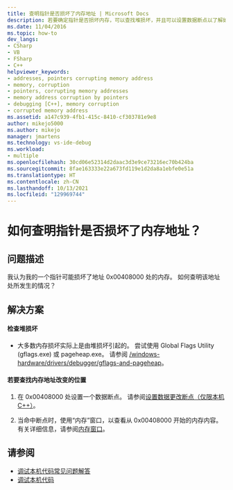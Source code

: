 ```yaml
---
title: 查明指针是否损坏了内存地址 | Microsoft Docs
description: 若要确定指针是否损坏内存，可以查找堆损坏，并且可以设置数据断点以了解如何修改某个值。
ms.date: 11/04/2016
ms.topic: how-to
dev_langs:
- CSharp
- VB
- FSharp
- C++
helpviewer_keywords:
- addresses, pointers corrupting memory address
- memory, corruption
- pointers, corrupting memory addresses
- memory address corruption by pointers
- debugging [C++], memory corruption
- corrupted memory address
ms.assetid: a147c939-4fb1-415c-8410-cf303781e9e8
author: mikejo5000
ms.author: mikejo
manager: jmartens
ms.technology: vs-ide-debug
ms.workload:
- multiple
ms.openlocfilehash: 30cd06e52314d2daac3d3e9ce73216ec70b424ba
ms.sourcegitcommit: 8fae163333e22a673fd119e1d2da8a1ebfe0e51a
ms.translationtype: HT
ms.contentlocale: zh-CN
ms.lasthandoff: 10/13/2021
ms.locfileid: "129969744"
---
```

# <a name="how-can-i-find-out-if-my-pointers-corrupt-a-memory-address"></a>如何查明指针是否损坏了内存地址？
## <a name="problem-description"></a>问题描述
 我认为我的一个指针可能损坏了地址 0x00408000 处的内存。 如何查明该地址处所发生的情况？

## <a name="solution"></a>解决方案

#### <a name="check-for-heap-corruption"></a>检查堆损坏

- 大多数内存损坏实际上是由堆损坏引起的。 尝试使用 Global Flags Utility (gflags.exe) 或 pageheap.exe。 请参阅 [/windows-hardware/drivers/debugger/gflags-and-pageheap](/windows-hardware/drivers/debugger/gflags-and-pageheap)。

#### <a name="to-find-where-the-memory-address-is-modified"></a>若要查找内存地址改变的位置

1. 在 0x00408000 处设置一个数据断点。 请参阅[设置数据更改断点（仅限本机 C++）](../debugger/using-breakpoints.md#BKMK_set_a_data_breakpoint_native_cplusplus)。

2. 当命中断点时，使用“内存”窗口，以查看从 0x00408000 开始的内存内容。 有关详细信息，请参阅[内存窗口](../debugger/memory-windows.md)。

## <a name="see-also"></a>请参阅
- [调试本机代码常见问题解答](../debugger/debugging-native-code-faqs.md)
- [调试本机代码](../debugger/debugging-native-code.md)

